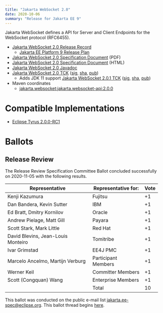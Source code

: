 ```yaml
---
title: "Jakarta WebSocket 2.0"
date: 2020-10-06
summary: "Release for Jakarta EE 9"
---
```

Jakarta WebSocket defines a API for Server and Client Endpoints
for the WebSocket protocol (RFC6455).

* [Jakarta WebSocket 2.0 Release Record](https://projects.eclipse.org/projects/ee4j.websocket/releases/2.0)
  * [Jakarta EE Platform 9 Release Plan](https://eclipse-ee4j.github.io/jakartaee-platform/jakartaee9/JakartaEE9ReleasePlan)
* [Jakarta WebSocket 2.0 Specification Document](./websocket-spec-2.0.pdf) (PDF)
* [Jakarta WebSocket 2.0 Specification Document](./websocket-spec-2.0.html) (HTML)
* [Jakarta WebSocket 2.0 Javadoc](./apidocs)
* [Jakarta WebSocket 2.0 TCK](https://download.eclipse.org/jakartaee/websocket/2.0/jakarta-websocket-tck-2.0.0.zip)  ([sig](https://download.eclipse.org/jakartaee/websocket/2.0/jakarta-websocket-tck-2.0.0.zip.sig),  [sha](https://download.eclipse.org/jakartaee/websocket/2.0/jakarta-websocket-tck-2.0.0.zip.sha256),  [pub](https://raw.githubusercontent.com/jakartaee/specification-committee/master/jakartaee-spec-committee.pub))
   * Adds JDK 11 support [Jakarta WebSocket 2.0.1 TCK](https://download.eclipse.org/jakartaee/websocket/2.0/jakarta-websocket-tck-2.0.1.zip)  ([sig](https://download.eclipse.org/jakartaee/websocket/2.0/jakarta-websocket-tck-2.0.1.zip.sig),  [sha](https://download.eclipse.org/jakartaee/websocket/2.0/jakarta-websocket-tck-2.0.1.zip.sha256),  [pub](https://raw.githubusercontent.com/jakartaee/specification-committee/master/jakartaee-spec-committee.pub))
* Maven coordinates
  * [jakarta.websocket:jakarta.websocket-api:2.0.0](https://search.maven.org/artifact/jakarta.websocket/jakarta.websocket-api/2.0.0/jar)


# Compatible Implementations

* [Eclipse Tyrus 2.0.0-RC1](https://github.com/eclipse-ee4j/websocket-api/issues/361)

# Ballots

## Release Review

The Release Review Specification Committee Ballot concluded successfully on 2020-11-05 with the following results.

| Representative                                      | Representative for: | Vote |
|-----------------------------------------------------|---------------------|------|
| Kenji Kazumura                                      | Fujitsu             |  +1  |
| Dan Bandera, Kevin Sutter                           | IBM                 |  +1  |
| Ed Bratt, Dmitry Kornilov                           | Oracle              |  +1  |
| Andrew Pielage, Matt Gill                           | Payara              |  +1  |
| Scott Stark, Mark Little                            | Red Hat             |  +1  |
| David Blevins, Jean-Louis Monteiro                  | Tomitribe           |  +1  |
| Ivar Grimstad                                       | EE4J PMC            |  +1  |
| Marcelo Ancelmo, Martijn Verburg                    | Participant Members |  +1  |
| Werner Keil                                         | Committer Members   |  +1  |
| Scott (Congquan) Wang                               | Enterprise Members  |  +1  |
|                                                     | Total               |  10  |


This ballot was conducted on the public e-mail list [jakarta.ee-spec@eclipse.org](mailto:jakarta.ee-spec@eclipse.org). This ballot thread begins [here](https://www.eclipse.org/lists/jakarta.ee-spec/msg01182.html).